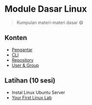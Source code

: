 # Module Dasar Linux

> Kumpulan materi-materi dasar :smile:

## Konten

- [Pengantar](/modules/00-pendahuluan.md)
- [CLI](/modules/01-cli.md)
- [Repository](/modules/02-repository.md)
- [User & Group](/modules/03-user-and-group.md)

## Latihan  (10 sesi)
- Instal Linux Ubuntu Server 
- [Your First Linux Lab](modules/Lab1-YourFirstLinuxLab.md)
